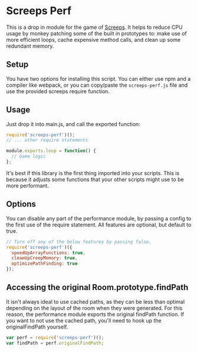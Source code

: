# Screeps Perf

This is a drop in module for the game of [Screeps](https://www.screeps.com).  It helps to reduce CPU usage by monkey patching some of the built in prototypes to: make use of more efficient loops, cache expensive method calls, and clean up some redundant memory.

## Setup

You have two options for installing this script. You can either use npm and a compiler like webpack, or you can copy/paste the `screeps-perf.js` file and use the provided screeps require function.

## Usage

Just drop it into main.js, and call the exported function:

```javascript
require('screeps-perf')();
// ... other require statements

module.exports.loop = function() {
  // Game logic
};
```

It's best if this library is the first thing imported into your scripts.  This is because it adjusts some functions that your other scripts might use to be more performant.

## Options

You can disable any part of the performance module, by passing a config to the first use of the require statement.  All features are optional, but default to true.

```javascript
// Turn off any of the below features by passing false.
require('screeps-perf')({
  speedUpArrayFunctions: true,
  cleanUpCreepMemory: true,
  optimizePathFinding: true
});
```

## Accessing the original Room.prototype.findPath

It isn't always ideal to use cached paths, as they can be less than optimal depending on the layout of the room when they were generated.  For this reason, the performance module exports the original findPath function.  If you want to not use the cached path, you'll need to hook up the originalFindPath yourself.

```javascript
var perf = require('screeps-perf')();
var findPath = perf.originalFindPath;
```
